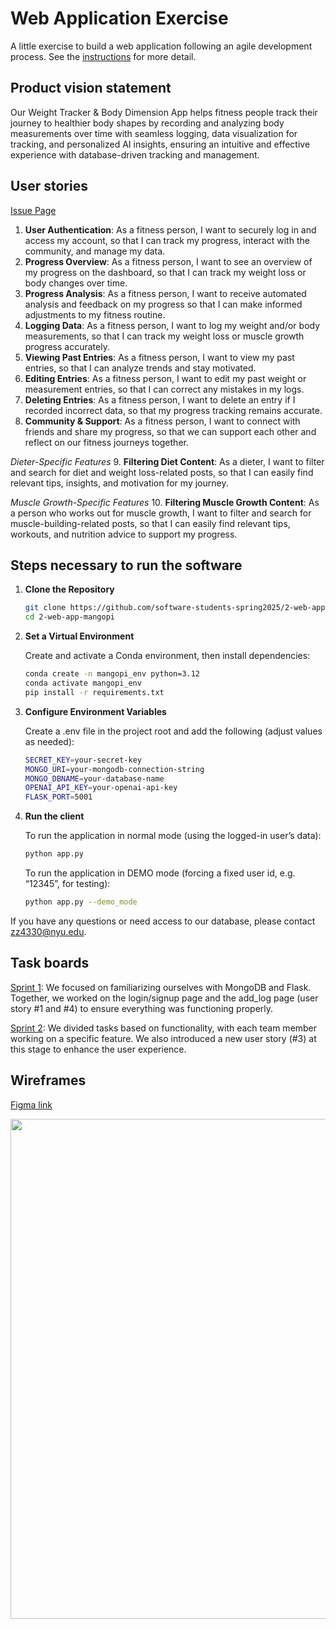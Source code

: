 # Web Application Exercise

A little exercise to build a web application following an agile development process. See the [instructions](instructions.md) for more detail.

## Product vision statement

Our Weight Tracker & Body Dimension App helps fitness people track their journey to healthier body shapes by recording and analyzing body measurements over time with seamless logging, data visualization for tracking, and personalized AI insights, ensuring an intuitive and effective experience with database-driven tracking and management.
## User stories
[Issue Page](https://github.com/software-students-spring2025/2-web-app-mangopi/issues)
1. **User Authentication**: As a fitness person, I want to securely log in and access my account, so that I can track my progress, interact with the community, and manage my data.
2. **Progress Overview**: As a fitness person, I want to see an overview of my progress on the dashboard, so that I can track my weight loss or body changes over time.
3. **Progress Analysis**: As a fitness person, I want to receive automated analysis and feedback on my progress so that I can make informed adjustments to my fitness routine.
4. **Logging Data**: As a fitness person, I want to log my weight and/or body measurements, so that I can track my weight loss or muscle growth progress accurately.
5. **Viewing Past Entries**: As a fitness person, I want to view my past entries, so that I can analyze trends and stay motivated.
6. **Editing Entries**: As a fitness person, I want to edit my past weight or measurement entries, so that I can correct any mistakes in my logs.
7. **Deleting Entries**: As a fitness person, I want to delete an entry if I recorded incorrect data, so that my progress tracking remains accurate.
8. **Community & Support**: As a fitness person, I want to connect with friends and share my progress, so that we can support each other and reflect on our fitness journeys together.

_Dieter-Specific Features_
9. **Filtering Diet Content**: As a dieter, I want to filter and search for diet and weight loss-related posts, so that I can easily find relevant tips, insights, and motivation for my journey.

_Muscle Growth-Specific Features_
10. **Filtering Muscle Growth Content**: As a person who works out for muscle growth, I want to filter and search for muscle-building-related posts, so that I can easily find relevant tips, workouts, and nutrition advice to support my progress.

## Steps necessary to run the software

1. **Clone the Repository**  

   ```bash
   git clone https://github.com/software-students-spring2025/2-web-app-mangopi.git
   cd 2-web-app-mangopi

2. **Set a Virtual Environment**


    Create and activate a Conda environment, then install dependencies:

    ```bash
    conda create -n mangopi_env python=3.12
    conda activate mangopi_env
    pip install -r requirements.txt

3. **Configure Environment Variables**

    Create a .env file in the project root and add the following (adjust values as needed):

    ```bash
    SECRET_KEY=your-secret-key
    MONGO_URI=your-mongodb-connection-string
    MONGO_DBNAME=your-database-name
    OPENAI_API_KEY=your-openai-api-key
    FLASK_PORT=5001   

4. **Run the client**

    To run the application in normal mode (using the logged-in user’s data):

    ```bash
    python app.py
    ```
    
    To run the application in DEMO mode (forcing a fixed user id, e.g. “12345”, for testing):

    ```bash
    python app.py --demo_mode
    ```
    
If you have any questions or need access to our database, please contact zz4330@nyu.edu.

## Task boards
[Sprint 1](https://github.com/orgs/software-students-spring2025/projects/18): We focused on familiarizing ourselves with MongoDB and Flask. Together, we worked on the login/signup page and the add_log page (user story #1 and #4) to ensure everything was functioning properly.

[Sprint 2](https://github.com/orgs/software-students-spring2025/projects/103): We divided tasks based on functionality, with each team member working on a specific feature. We also introduced a new user story (#3) at this stage to enhance the user experience.

## Wireframes
[Figma link](https://www.figma.com/design/dU1VURpoqFCAoaFis3S6kL/mangopi?node-id=0-1&t=Xblr9685IqmDrrvM-1)

<img src="images/wireframe.png" width=800>

